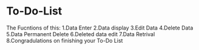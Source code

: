 # To-Do-List
The Fucntions of this:
1.Data Enter
2.Data display
3.Edit Data
4.Delete Data
5.Data Permanent Delete
6.Deleted data edit
7.Data Retrival
8.Congradulations on finishing your To-Do List
